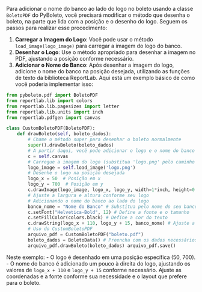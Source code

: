 Para adicionar o nome do banco ao lado do logo no boleto usando a classe `BoletoPDF` do PyBoleto, você precisará modificar o método que desenha o boleto, na parte que lida com a posição e o desenho do logo. Seguem os passos para realizar esse procedimento:

1. **Carregar a Imagem do Logo**: Você pode usar o método `load_image(logo_image)` para carregar a imagem do logo do banco.
2. **Desenhar o Logo**: Use o método apropriado para desenhar a imagem no PDF, ajustando a posição conforme necessário.
3. **Adicionar o Nome do Banco**: Após desenhar a imagem do logo, adicione o nome do banco na posição desejada, utilizando as funções de texto da biblioteca ReportLab. Aqui está um exemplo básico de como você poderia implementar isso:

```python
from pyboleto.pdf import BoletoPDF
from reportlab.lib import colors
from reportlab.lib.pagesizes import letter
from reportlab.lib.units import inch
from reportlab.pdfgen import canvas

class CustomBoletoPDF(BoletoPDF):
    def drawBoleto(self, boleto_dados):
        # Chame o método super para desenhar o boleto normalmente
        super().drawBoleto(boleto_dados)
        # A partir daqui, você pode adicionar o logo e o nome do banco
        c = self.canvas
        # Carregue a imagem do logo (substitua 'logo.png' pelo caminho da sua imagem)
        logo_image = self.load_image('logo.png')
        # Desenhe o logo na posição desejada
        logo_x = 50  # Posição em x
        logo_y = 700  # Posição em y
        c.drawImage(logo_image, logo_x, logo_y, width=1*inch, height=0.5*inch)
        # Ajuste a largura e altura conforme seu logo
        # Adicionando o nome do banco ao lado do logo
        banco_nome = "Nome do Banco" # Substitua pelo nome do seu banco
        c.setFont("Helvetica-Bold", 12) # Define a fonte e o tamanho
        c.setFillColor(colors.black) # Define a cor do texto
        c.drawString(logo_x + 110, logo_y + 15, banco_nome) # Ajuste a posição do texto
        # Uso do CustomBoletoPDF
        arquivo_pdf = CustomBoletoPDF("boleto.pdf")
        boleto_dados = BoletoData() # Preencha com os dados necessários
        arquivo_pdf.drawBoleto(boleto_dados) arquivo_pdf.save()
```

Neste exemplo: - O logo é desenhado em uma posição específica (50, 700). - O nome do banco é adicionado um pouco à direita do logo, ajustando os valores de `logo_x + 110` e `logo_y + 15` conforme necessário. Ajuste as coordenadas e a fonte conforme sua necessidade e o layout que prefere para o boleto.